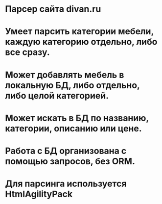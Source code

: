 # Парсер сайта divan.ru
# Умеет парсить категории мебели, каждую категорию отдельно, либо все сразу.
# Может добавлять мебель в локальную БД, либо отдельно, либо целой категорией.
# Может искать в БД по названию, категории, описанию или цене.
# Работа с БД организована с помощью запросов, без ORM.
# Для парсинга используется HtmlAgilityPack
#
#
